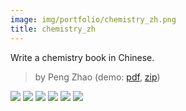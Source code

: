 ```yaml
---
image: img/portfolio/chemistry_zh.png
title: chemistry_zh
---
```


Write a chemistry book in Chinese.

> by Peng Zhao (demo: [pdf](https://github.com/pzhaonet/bookdownplus/raw/master/upload/chemistry_zh/showcase/chemistry_zh.pdf), [zip](https://github.com/pzhaonet/bookdownplus/raw/master/upload/chemistry_zh/demo.zip))

<!--more-->

[![](https://github.com/pzhaonet/bookdownplus/raw/master/upload/chemistry_zh/showcase/chemistry_zh10.png)](https://github.com/pzhaonet/bookdownplus/raw/master/upload/chemistry_zh/showcase/chemistry_zh10.png)
[![](https://github.com/pzhaonet/bookdownplus/raw/master/upload/chemistry_zh/showcase/chemistry_zh11.png)](https://github.com/pzhaonet/bookdownplus/raw/master/upload/chemistry_zh/showcase/chemistry_zh11.png)
[![](https://github.com/pzhaonet/bookdownplus/raw/master/upload/chemistry_zh/showcase/chemistry_zh3.png)](https://github.com/pzhaonet/bookdownplus/raw/master/upload/chemistry_zh/showcase/chemistry_zh3.png)
[![](https://github.com/pzhaonet/bookdownplus/raw/master/upload/chemistry_zh/showcase/chemistry_zh7.png)](https://github.com/pzhaonet/bookdownplus/raw/master/upload/chemistry_zh/showcase/chemistry_zh7.png)
[![](https://github.com/pzhaonet/bookdownplus/raw/master/upload/chemistry_zh/showcase/chemistry_zh8.png)](https://github.com/pzhaonet/bookdownplus/raw/master/upload/chemistry_zh/showcase/chemistry_zh8.png)
[![](https://github.com/pzhaonet/bookdownplus/raw/master/upload/chemistry_zh/showcase/cover.png)](https://github.com/pzhaonet/bookdownplus/raw/master/upload/chemistry_zh/showcase/cover.png)

